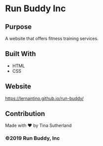 # Run Buddy Inc

## Purpose
A website that offers fitness training services. 

## Built With
* HTML
* CSS

## Website
https://lernantino.github.io/run-buddy/

## Contribution
Made with ❤️ by Tina Sutherland

### ©️2019 Run Buddy, Inc 
